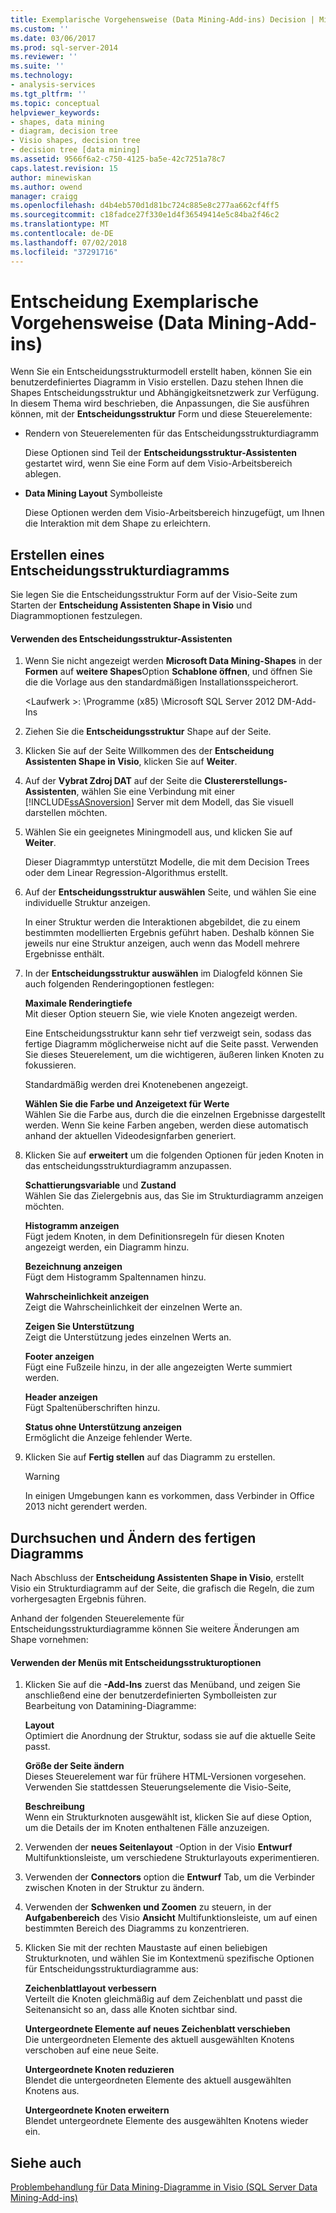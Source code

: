 ```yaml
---
title: Exemplarische Vorgehensweise (Data Mining-Add-ins) Decision | Microsoft-Dokumentation
ms.custom: ''
ms.date: 03/06/2017
ms.prod: sql-server-2014
ms.reviewer: ''
ms.suite: ''
ms.technology:
- analysis-services
ms.tgt_pltfrm: ''
ms.topic: conceptual
helpviewer_keywords:
- shapes, data mining
- diagram, decision tree
- Visio shapes, decision tree
- decision tree [data mining]
ms.assetid: 9566f6a2-c750-4125-ba5e-42c7251a78c7
caps.latest.revision: 15
author: minewiskan
ms.author: owend
manager: craigg
ms.openlocfilehash: d4b4eb570d1d81bc724c885e8c277aa662cf4ff5
ms.sourcegitcommit: c18fadce27f330e1d4f36549414e5c84ba2f46c2
ms.translationtype: MT
ms.contentlocale: de-DE
ms.lasthandoff: 07/02/2018
ms.locfileid: "37291716"
---
```

# <a name="decision-tree-diagram-walkthrough--data-mining-add-ins"></a>Entscheidung Exemplarische Vorgehensweise (Data Mining-Add-ins)
  Wenn Sie ein Entscheidungsstrukturmodell erstellt haben, können Sie ein benutzerdefiniertes Diagramm in Visio erstellen. Dazu stehen Ihnen die Shapes Entscheidungsstruktur und Abhängigkeitsnetzwerk zur Verfügung. In diesem Thema wird beschrieben, die Anpassungen, die Sie ausführen können, mit der **Entscheidungsstruktur** Form und diese Steuerelemente:  
  
-   Rendern von Steuerelementen für das Entscheidungsstrukturdiagramm  
  
     Diese Optionen sind Teil der **Entscheidungsstruktur-Assistenten** gestartet wird, wenn Sie eine Form auf dem Visio-Arbeitsbereich ablegen.  
  
-   **Data Mining Layout** Symbolleiste  
  
     Diese Optionen werden dem Visio-Arbeitsbereich hinzugefügt, um Ihnen die Interaktion mit dem Shape zu erleichtern.  
  
## <a name="build-a-decision-tree-diagram"></a>Erstellen eines Entscheidungsstrukturdiagramms  
 Sie legen Sie die Entscheidungsstruktur Form auf der Visio-Seite zum Starten der **Entscheidung Assistenten Shape in Visio** und Diagrammoptionen festzulegen.  
  
#### <a name="use-the-decision-tree-wizard"></a>Verwenden des Entscheidungsstruktur-Assistenten  
  
1.  Wenn Sie nicht angezeigt werden **Microsoft Data Mining-Shapes** in der **Formen** auf **weitere Shapes**Option **Schablone öffnen**, und öffnen Sie die die Vorlage aus den standardmäßigen Installationsspeicherort.  
  
     \<Laufwerk >: \Programme (x85) \Microsoft SQL Server 2012 DM-Add-Ins  
  
2.  Ziehen Sie die **Entscheidungsstruktur** Shape auf der Seite.  
  
3.  Klicken Sie auf der Seite Willkommen des der **Entscheidung Assistenten Shape in Visio**, klicken Sie auf **Weiter**.  
  
4.  Auf der **Vybrat Zdroj DAT** auf der Seite die **Clustererstellungs-Assistenten**, wählen Sie eine Verbindung mit einer [!INCLUDE[ssASnoversion](../includes/ssasnoversion-md.md)] Server mit dem Modell, das Sie visuell darstellen möchten.  
  
5.  Wählen Sie ein geeignetes Miningmodell aus, und klicken Sie auf **Weiter**.  
  
     Dieser Diagrammtyp unterstützt Modelle, die mit dem Decision Trees oder dem Linear Regression-Algorithmus erstellt.  
  
6.  Auf der **Entscheidungsstruktur auswählen** Seite, und wählen Sie eine individuelle Struktur anzeigen.  
  
     In einer Struktur werden die Interaktionen abgebildet, die zu einem bestimmten modellierten Ergebnis geführt haben. Deshalb können Sie jeweils nur eine Struktur anzeigen, auch wenn das Modell mehrere Ergebnisse enthält.  
  
7.  In der **Entscheidungsstruktur auswählen** im Dialogfeld können Sie auch folgenden Renderingoptionen festlegen:  
  
     **Maximale Renderingtiefe**  
     Mit dieser Option steuern Sie, wie viele Knoten angezeigt werden.  
  
     Eine Entscheidungsstruktur kann sehr tief verzweigt sein, sodass das fertige Diagramm möglicherweise nicht auf die Seite passt. Verwenden Sie dieses Steuerelement, um die wichtigeren, äußeren linken Knoten zu fokussieren.  
  
     Standardmäßig werden drei Knotenebenen angezeigt.  
  
     **Wählen Sie die Farbe und Anzeigetext für Werte**  
     Wählen Sie die Farbe aus, durch die die einzelnen Ergebnisse dargestellt werden. Wenn Sie keine Farben angeben, werden diese automatisch anhand der aktuellen Videodesignfarben generiert.  
  
8.  Klicken Sie auf **erweitert** um die folgenden Optionen für jeden Knoten in das entscheidungsstrukturdiagramm anzupassen.  
  
     **Schattierungsvariable** und **Zustand**  
     Wählen Sie das Zielergebnis aus, das Sie im Strukturdiagramm anzeigen möchten.  
  
     **Histogramm anzeigen**  
     Fügt jedem Knoten, in dem Definitionsregeln für diesen Knoten angezeigt werden, ein Diagramm hinzu.  
  
     **Bezeichnung anzeigen**  
     Fügt dem Histogramm Spaltennamen hinzu.  
  
     **Wahrscheinlichkeit anzeigen**  
     Zeigt die Wahrscheinlichkeit der einzelnen Werte an.  
  
     **Zeigen Sie Unterstützung**  
     Zeigt die Unterstützung jedes einzelnen Werts an.  
  
     **Footer anzeigen**  
     Fügt eine Fußzeile hinzu, in der alle angezeigten Werte summiert werden.  
  
     **Header anzeigen**  
     Fügt Spaltenüberschriften hinzu.  
  
     **Status ohne Unterstützung anzeigen**  
     Ermöglicht die Anzeige fehlender Werte.  
  
9. Klicken Sie auf **Fertig stellen** auf das Diagramm zu erstellen.  
  
    > [!WARNING]  
    >  In einigen Umgebungen kann es vorkommen, dass Verbinder in Office 2013 nicht gerendert werden.  
  
## <a name="explore-and-modify-the-finished-diagram"></a>Durchsuchen und Ändern des fertigen Diagramms  
 Nach Abschluss der **Entscheidung Assistenten Shape in Visio**, erstellt Visio ein Strukturdiagramm auf der Seite, die grafisch die Regeln, die zum vorhergesagten Ergebnis führen.  
  
 Anhand der folgenden Steuerelemente für Entscheidungsstrukturdiagramme können Sie weitere Änderungen am Shape vornehmen:  
  
#### <a name="using-the-decision-tree-option-menus"></a>Verwenden der Menüs mit Entscheidungsstrukturoptionen  
  
1.  Klicken Sie auf die **-Add-Ins** zuerst das Menüband, und zeigen Sie anschließend eine der benutzerdefinierten Symbolleisten zur Bearbeitung von Datamining-Diagramme:  
  
     **Layout**  
     Optimiert die Anordnung der Struktur, sodass sie auf die aktuelle Seite passt.  
  
     **Größe der Seite ändern**  
     Dieses Steuerelement war für frühere HTML-Versionen vorgesehen. Verwenden Sie stattdessen Steuerungselemente die Visio-Seite,  
  
     **Beschreibung**  
     Wenn ein Strukturknoten ausgewählt ist, klicken Sie auf diese Option, um die Details der im Knoten enthaltenen Fälle anzuzeigen.  
  
2.  Verwenden der **neues Seitenlayout** -Option in der Visio **Entwurf** Multifunktionsleiste, um verschiedene Strukturlayouts experimentieren.  
  
3.  Verwenden der **Connectors** option die **Entwurf** Tab, um die Verbinder zwischen Knoten in der Struktur zu ändern.  
  
4.  Verwenden der **Schwenken und Zoomen** zu steuern, in der **Aufgabenbereich** des Visio **Ansicht** Multifunktionsleiste, um auf einen bestimmten Bereich des Diagramms zu konzentrieren.  
  
5.  Klicken Sie mit der rechten Maustaste auf einen beliebigen Strukturknoten, und wählen Sie im Kontextmenü spezifische Optionen für Entscheidungsstrukturdiagramme aus:  
  
     **Zeichenblattlayout verbessern**  
     Verteilt die Knoten gleichmäßig auf dem Zeichenblatt und passt die Seitenansicht so an, dass alle Knoten sichtbar sind.  
  
     **Untergeordnete Elemente auf neues Zeichenblatt verschieben**  
     Die untergeordneten Elemente des aktuell ausgewählten Knotens verschoben auf eine neue Seite.  
  
     **Untergeordnete Knoten reduzieren**  
     Blendet die untergeordneten Elemente des aktuell ausgewählten Knotens aus.  
  
     **Untergeordnete Knoten erweitern**  
     Blendet untergeordnete Elemente des ausgewählten Knotens wieder ein.  
  
## <a name="see-also"></a>Siehe auch  
 [Problembehandlung für Data Mining-Diagramme in Visio &#40;SQL Server Data Mining-Add-ins&#41;](troubleshooting-visio-data-mining-diagrams-sql-server-data-mining-add-ins.md)  
  
  
